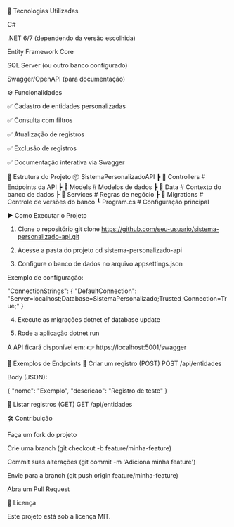 🚀 Tecnologias Utilizadas

C#

.NET 6/7 (dependendo da versão escolhida)

Entity Framework Core

SQL Server (ou outro banco configurado)

Swagger/OpenAPI (para documentação)

⚙️ Funcionalidades

✅ Cadastro de entidades personalizadas

✅ Consulta com filtros

✅ Atualização de registros

✅ Exclusão de registros

✅ Documentação interativa via Swagger

📂 Estrutura do Projeto
📦 SistemaPersonalizadoAPI
 ┣ 📂 Controllers     # Endpoints da API
 ┣ 📂 Models          # Modelos de dados
 ┣ 📂 Data            # Contexto do banco de dados
 ┣ 📂 Services        # Regras de negócio
 ┣ 📂 Migrations      # Controle de versões do banco
 ┗ Program.cs         # Configuração principal

▶️ Como Executar o Projeto
1. Clone o repositório
git clone https://github.com/seu-usuario/sistema-personalizado-api.git

2. Acesse a pasta do projeto
cd sistema-personalizado-api

3. Configure o banco de dados no arquivo appsettings.json

Exemplo de configuração:

"ConnectionStrings": {
  "DefaultConnection": "Server=localhost;Database=SistemaPersonalizado;Trusted_Connection=True;"
}

4. Execute as migrações
dotnet ef database update

5. Rode a aplicação
dotnet run


A API ficará disponível em:
👉 https://localhost:5001/swagger

📌 Exemplos de Endpoints
🔹 Criar um registro (POST)
POST /api/entidades


Body (JSON):

{
  "nome": "Exemplo",
  "descricao": "Registro de teste"
}

🔹 Listar registros (GET)
GET /api/entidades

🛠️ Contribuição

Faça um fork do projeto

Crie uma branch (git checkout -b feature/minha-feature)

Commit suas alterações (git commit -m 'Adiciona minha feature')

Envie para a branch (git push origin feature/minha-feature)

Abra um Pull Request

📄 Licença

Este projeto está sob a licença MIT.
